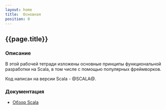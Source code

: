```yaml
---
layout: home
title:  Основная
position: 0
---
```


## {{page.title}}

### Описание

В этой рабочей тетради изложены основные принципы функциональной разработки на Scala,
в том числе с помощью популярных фреймворков.

Код написан на версии Scala - @SCALA@.

### Документация
- [Обзор Scala](@DOC_SITE@)
